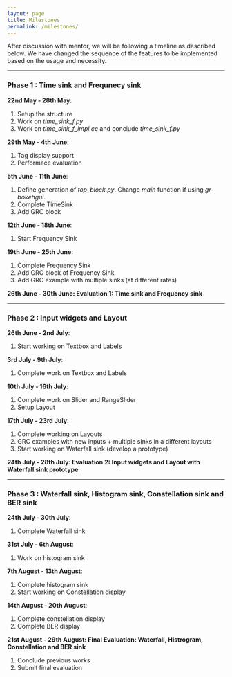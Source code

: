 ```yaml
---
layout: page
title: Milestones
permalink: /milestones/
---
```


After discussion with mentor, we will be following a timeline as described below. We have changed the sequence of the features to be implemented based on the usage and necessity.

---------------------------
### Phase 1 : Time sink and Frequnecy sink
**22nd May - 28th May**:
 1. Setup the structure
 2. Work on _time\_sink\_f.py_
 3. Work on _time\_sink\_f\_impl.cc_ and conclude _time\_sink\_f.py_

**29th May - 4th June**:
 1. Tag display support
 2. Performace evaluation

**5th June - 11th June**:
 1. Define generation of _top\_block.py_. Change _main_ function if using _gr-bokehgui_.
 2. Complete TimeSink
 3. Add GRC block

**12th June - 18th June**:
 1. Start Frequency Sink

**19th June - 25th June**:
 1. Complete Frequency Sink
 2. Add GRC block of Frequency Sink
 3. Add GRC example with multiple sinks (at different rates)

**26th June - 30th June: Evaluation 1: Time sink and Frequency sink**

-------------------------
### Phase 2 : Input widgets and Layout
**26th June - 2nd July**:
 1. Start working on Textbox and Labels

**3rd July - 9th July**:
 1. Complete work on Textbox and Labels

**10th July - 16th July**:
 1. Complete work on Slider and RangeSlider
 2. Setup Layout

**17th July - 23rd July**:
 1. Complete working on Layouts
 2. GRC examples with new inputs + multiple sinks in a different layouts
 3. Start working on Waterfall sink (develop a prototype)

**24th July - 28th July: Evaluation 2: Input widgets and Layout with Waterfall sink prototype**

-------------------------
### Phase 3 : Waterfall sink, Histogram sink, Constellation sink and BER sink
**24th July - 30th July**:
 1. Complete Waterfall sink

**31st July - 6th August**:
 1. Work on histogram sink

**7th August - 13th August**:
 1. Complete histogram sink
 2. Start working on Constellation display

**14th August - 20th August**:
 1. Complete constellation display
 2. Complete BER display

**21st August - 29th August: Final Evaluation: Waterfall, Histrogram, Constellation and BER sink**
 1. Conclude previous works
 2. Submit final evaluation
